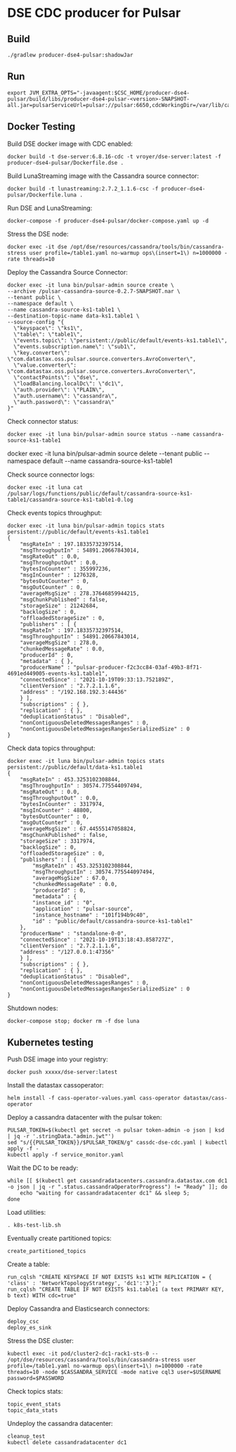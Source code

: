 # DSE CDC producer for Pulsar

## Build

    ./gradlew producer-dse4-pulsar:shadowJar

## Run

    export JVM_EXTRA_OPTS="-javaagent:$CSC_HOME/producer-dse4-pulsar/build/libs/producer-dse4-pulsar-<version>-SNAPSHOT-all.jar=pulsarServiceUrl=pulsar://pulsar:6650,cdcWorkingDir=/var/lib/cassandra/cdc"

## Docker Testing

Build DSE docker image with CDC enabled:

    docker build -t dse-server:6.8.16-cdc -t vroyer/dse-server:latest -f producer-dse4-pulsar/Dockerfile.dse .

Build LunaStreaming image with the Cassandra source connector:

    docker build -t lunastreaming:2.7.2_1.1.6-csc -f producer-dse4-pulsar/Dockerfile.luna .

Run DSE and LunaStreaming:

    docker-compose -f producer-dse4-pulsar/docker-compose.yaml up -d

Stress the DSE node:

    docker exec -it dse /opt/dse/resources/cassandra/tools/bin/cassandra-stress user profile=/table1.yaml no-warmup ops\(insert=1\) n=1000000 -rate threads=10

Deploy the Cassandra Source Connector:

    docker exec -it luna bin/pulsar-admin source create \
    --archive /pulsar-cassandra-source-0.2.7-SNAPSHOT.nar \
    --tenant public \
    --namespace default \
    --name cassandra-source-ks1-table1 \
    --destination-topic-name data-ks1.table1 \
    --source-config "{
      \"keyspace\": \"ks1\",
      \"table\": \"table1\",
      \"events.topic\": \"persistent://public/default/events-ks1.table1\",
      \"events.subscription.name\": \"sub1\",
      \"key.converter\": \"com.datastax.oss.pulsar.source.converters.AvroConverter\",
      \"value.converter\": \"com.datastax.oss.pulsar.source.converters.AvroConverter\",
      \"contactPoints\": \"dse\",
      \"loadBalancing.localDc\": \"dc1\",
      \"auth.provider\": \"PLAIN\",
      \"auth.username\": \"cassandra\",
      \"auth.password\": \"cassandra\"
    }"

Check connector status:

    docker exec -it luna bin/pulsar-admin source status --name cassandra-source-ks1-table1

docker exec -it luna bin/pulsar-admin source delete --tenant public --namespace default --name cassandra-source-ks1-table1

Check source connector logs:

    docker exec -it luna cat /pulsar/logs/functions/public/default/cassandra-source-ks1-table1/cassandra-source-ks1-table1-0.log

Check events topics throughput:

    docker exec -it luna bin/pulsar-admin topics stats persistent://public/default/events-ks1.table1
    {
        "msgRateIn" : 197.18335732397514,
        "msgThroughputIn" : 54891.20667843014,
        "msgRateOut" : 0.0,
        "msgThroughputOut" : 0.0,
        "bytesInCounter" : 355997236,
        "msgInCounter" : 1276328,
        "bytesOutCounter" : 0,
        "msgOutCounter" : 0,
        "averageMsgSize" : 278.37646859944215,
        "msgChunkPublished" : false,
        "storageSize" : 21242684,
        "backlogSize" : 0,
        "offloadedStorageSize" : 0,
        "publishers" : [ {
        "msgRateIn" : 197.18335732397514,
        "msgThroughputIn" : 54891.20667843014,
        "averageMsgSize" : 278.0,
        "chunkedMessageRate" : 0.0,
        "producerId" : 0,
        "metadata" : { },
        "producerName" : "pulsar-producer-f2c3cc84-03af-49b3-8f71-4691ed449005-events-ks1.table1",
        "connectedSince" : "2021-10-19T09:33:13.752189Z",
        "clientVersion" : "2.7.2.1.1.6",
        "address" : "/192.168.192.3:44436"
        } ],
        "subscriptions" : { },
        "replication" : { },
        "deduplicationStatus" : "Disabled",
        "nonContiguousDeletedMessagesRanges" : 0,
        "nonContiguousDeletedMessagesRangesSerializedSize" : 0
    }

Check data topics throughput:

    docker exec -it luna bin/pulsar-admin topics stats persistent://public/default/data-ks1.table1
    {
        "msgRateIn" : 453.3253102308844,
        "msgThroughputIn" : 30574.775544097494,
        "msgRateOut" : 0.0,
        "msgThroughputOut" : 0.0,
        "bytesInCounter" : 3317974,
        "msgInCounter" : 48800,
        "bytesOutCounter" : 0,
        "msgOutCounter" : 0,
        "averageMsgSize" : 67.44555147058824,
        "msgChunkPublished" : false,
        "storageSize" : 3317974,
        "backlogSize" : 0,
        "offloadedStorageSize" : 0,
        "publishers" : [ {
            "msgRateIn" : 453.3253102308844,
            "msgThroughputIn" : 30574.775544097494,
            "averageMsgSize" : 67.0,
            "chunkedMessageRate" : 0.0,
            "producerId" : 0,
            "metadata" : {
            "instance_id" : "0",
            "application" : "pulsar-source",
            "instance_hostname" : "101f194b9c40",
            "id" : "public/default/cassandra-source-ks1-table1"
        },
        "producerName" : "standalone-0-0",
        "connectedSince" : "2021-10-19T13:18:43.858727Z",
        "clientVersion" : "2.7.2.1.1.6",
        "address" : "/127.0.0.1:47356"
        } ],
        "subscriptions" : { },
        "replication" : { },
        "deduplicationStatus" : "Disabled",
        "nonContiguousDeletedMessagesRanges" : 0,
        "nonContiguousDeletedMessagesRangesSerializedSize" : 0
    }

Shutdown nodes:

    docker-compose stop; docker rm -f dse luna

## Kubernetes testing

Push DSE image into your registry:

    docker push xxxxx/dse-server:latest

Install the datastax cassoperator:

    helm install -f cass-operator-values.yaml cass-operator datastax/cass-operator

Deploy a cassandra datacenter with the pulsar token:

    PULSAR_TOKEN=$(kubectl get secret -n pulsar token-admin -o json | ksd | jq -r '.stringData."admin.jwt"')
    sed "s/{{PULSAR_TOKEN}}/$PULSAR_TOKEN/g" cassdc-dse-cdc.yaml | kubectl apply -f -
    kubectl apply -f service_monitor.yaml

Wait the DC to be ready:

    while [[ $(kubectl get cassandradatacenters.cassandra.datastax.com dc1 -o json | jq -r ".status.cassandraOperatorProgress") != "Ready" ]]; do
        echo "waiting for cassandradatacenter dc1" && sleep 5;
    done

Load utilities:

    . k8s-test-lib.sh

Eventually create partitioned topics:

    create_partitioned_topics

Create a table:

    run_cqlsh "CREATE KEYSPACE IF NOT EXISTS ks1 WITH REPLICATION = { 'class' : 'NetworkTopologyStrategy', 'dc1':'3'};"
    run_cqlsh "CREATE TABLE IF NOT EXISTS ks1.table1 (a text PRIMARY KEY, b text) WITH cdc=true"

Deploy Cassandra and Elasticsearch connectors:

    deploy_csc
    deploy_es_sink

Stress the DSE cluster:

    kubectl exec -it pod/cluster2-dc1-rack1-sts-0 -- /opt/dse/resources/cassandra/tools/bin/cassandra-stress user profile=/table1.yaml no-warmup ops\(insert=1\) n=1000000 -rate threads=10 -node $CASSANDRA_SERVICE -mode native cql3 user=$USERNAME password=$PASSWORD

Check topics stats:

    topic_event_stats
    topic_data_stats

Undeploy the cassandra datacenter:

    cleanup_test
    kubectl delete cassandradatacenter dc1

